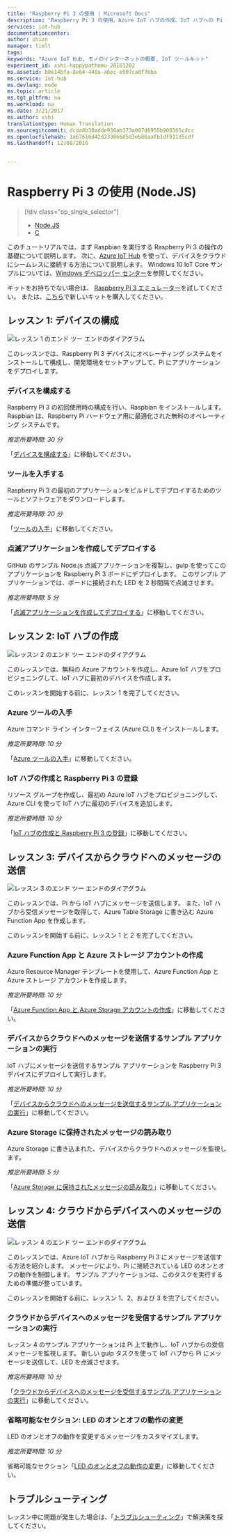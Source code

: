 ```yaml
---
title: "Raspberry Pi 3 の使用 | Microsoft Docs"
description: "Raspberry Pi 3 の使用、Azure IoT ハブの作成、IoT ハブへの Pi の接続。"
services: iot-hub
documentationcenter: 
author: shizn
manager: timlt
tags: 
keywords: "Azure IoT Hub, モノのインターネットの概要, IoT ツールキット"
experiment_id: xshi-happypathemu-20161202
ms.assetid: b0e14bfa-8e64-440a-a6ec-e507ca0f76ba
ms.service: iot-hub
ms.devlang: node
ms.topic: article
ms.tgt_pltfrm: na
ms.workload: na
ms.date: 3/21/2017
ms.author: xshi
translationtype: Human Translation
ms.sourcegitcommit: dcda8b30adde930ab373a087d6955b900365c4cc
ms.openlocfilehash: 1a67616d42d233866d5d3eb86aafb1df911d5cdf
ms.lasthandoff: 12/08/2016


---
```

# <a name="get-started-with-raspberry-pi-3-nodejs"></a>Raspberry Pi 3 の使用 (Node.JS)
> [!div class="op_single_selector"]
> * [Node.JS](iot-hub-raspberry-pi-kit-node-get-started.md)
> * [C](iot-hub-raspberry-pi-kit-c-get-started.md)

このチュートリアルでは、まず Raspbian を実行する Raspberry Pi 3 の操作の基礎について説明します。 次に、[Azure IoT Hub](iot-hub-what-is-iot-hub.md) を使って、デバイスをクラウドにシームレスに接続する方法について説明します。 Windows 10 IoT Core サンプルについては、[Windows デベロッパー センター](http://www.windowsondevices.com/)を参照してください。

キットをお持ちでない場合は、 [Raspberry Pi 3 エミュレーター](https://blogs.msdn.microsoft.com/iliast/2016/11/10/how-to-emulate-raspberry-pi/)を試してください。 または、[こちら](https://azure.microsoft.com/develop/iot/starter-kits)で新しいキットを購入してください。

## <a name="lesson-1-configure-your-device"></a>レッスン 1: デバイスの構成
![レッスン 1 のエンド ツー エンドのダイアグラム](media/iot-hub-raspberry-pi-lessons/e2e-lesson1.png)

このレッスンでは、Raspberry Pi 3 デバイスにオペレーティング システムをインストールして構成し、開発環境をセットアップして、Pi にアプリケーションをデプロイします。

### <a name="configure-your-device"></a>デバイスを構成する
Raspberry Pi 3 の初回使用時の構成を行い、Raspbian をインストールします。 Raspbian は、Raspberry Pi ハードウェア用に最適化された無料のオペレーティング システムです。

*推定所要時間: 30 分*

「[デバイスを構成する](iot-hub-raspberry-pi-kit-node-lesson1-configure-your-device.md)」に移動してください。

### <a name="get-the-tools"></a>ツールを入手する
Raspberry Pi 3 の最初のアプリケーションをビルドしてデプロイするためのツールとソフトウェアをダウンロードします。

*推定所要時間: 20 分*

「[ツールの入手](iot-hub-raspberry-pi-kit-node-lesson1-get-the-tools-win32.md)」に移動してください。

### <a name="create-and-deploy-the-blink-application"></a>点滅アプリケーションを作成してデプロイする
GitHub のサンプル Node.js 点滅アプリケーションを複製し、gulp を使ってこのアプリケーションを Raspberry Pi 3 ボードにデプロイします。 このサンプル アプリケーションでは、ボードに接続された LED を 2 秒間隔で点滅させます。

*推定所要時間: 5 分*

「[点滅アプリケーションを作成してデプロイする](iot-hub-raspberry-pi-kit-node-lesson1-deploy-blink-app.md)」に移動してください。

## <a name="lesson-2-create-your-iot-hub"></a>レッスン 2: IoT ハブの作成
![レッスン 2 のエンド ツー エンドのダイアグラム](media/iot-hub-raspberry-pi-lessons/e2e-lesson2.png)

このレッスンでは、無料の Azure アカウントを作成し、Azure IoT ハブをプロビジョニングして、IoT ハブに最初のデバイスを作成します。

このレッスンを開始する前に、レッスン 1 を完了してください。

### <a name="get-the-azure-tools"></a>Azure ツールの入手
Azure コマンド ライン インターフェイス (Azure CLI) をインストールします。

*推定所要時間: 10 分*

「[Azure ツールの入手](iot-hub-raspberry-pi-kit-node-lesson2-get-azure-tools-win32.md)」に移動してください。

### <a name="create-your-iot-hub-and-register-raspberry-pi-3"></a>IoT ハブの作成と Raspberry Pi 3 の登録
リソース グループを作成し、最初の Azure IoT ハブをプロビジョニングして、Azure CLI を使って IoT ハブに最初のデバイスを追加します。

*推定所要時間: 10 分*

「[IoT ハブの作成と Raspberry Pi 3 の登録](iot-hub-raspberry-pi-kit-node-lesson2-prepare-azure-iot-hub.md)」に移動してください。

## <a name="lesson-3-send-device-to-cloud-messages"></a>レッスン 3: デバイスからクラウドへのメッセージの送信
![レッスン 3 のエンド ツー エンドのダイアグラム](media/iot-hub-raspberry-pi-lessons/e2e-lesson3.png)

このレッスンでは、Pi から IoT ハブにメッセージを送信します。 また、IoT ハブから受信メッセージを取得して、Azure Table Storage に書き込む Azure Function App を作成します。

このレッスンを開始する前に、レッスン 1 と 2 を完了してください。

### <a name="create-an-azure-function-app-and-azure-storage-account"></a>Azure Function App と Azure ストレージ アカウントの作成
Azure Resource Manager テンプレートを使用して、Azure Function App と Azure ストレージ アカウントを作成します。

*推定所要時間: 10 分*

「[Azure Function App と Azure Storage アカウントの作成](iot-hub-raspberry-pi-kit-node-lesson3-deploy-resource-manager-template.md)」に移動してください。

### <a name="run-a-sample-application-to-send-device-to-cloud-messages"></a>デバイスからクラウドへのメッセージを送信するサンプル アプリケーションの実行
IoT ハブにメッセージを送信するサンプル アプリケーションを Raspberry Pi 3 デバイスにデプロイして実行します。

*推定所要時間: 10 分*

「[デバイスからクラウドへのメッセージを送信するサンプル アプリケーションの実行](iot-hub-raspberry-pi-kit-node-lesson3-run-azure-blink.md)」に移動してください。

### <a name="read-messages-persisted-in-azure-storage"></a>Azure Storage に保持されたメッセージの読み取り
Azure Storage に書き込まれた、デバイスからクラウドへのメッセージを監視します。

*推定所要時間: 5 分*

「[Azure Storage に保持されたメッセージの読み取り](iot-hub-raspberry-pi-kit-node-lesson3-read-table-storage.md)」に移動してください。

## <a name="lesson-4-send-cloud-to-device-messages"></a>レッスン 4: クラウドからデバイスへのメッセージの送信
![レッスン 4 のエンド ツー エンドのダイアグラム](media/iot-hub-raspberry-pi-lessons/e2e-lesson4.png)

このレッスンでは、Azure IoT ハブから Raspberry Pi 3 にメッセージを送信する方法を紹介します。 メッセージにより、Pi に接続されている LED のオンとオフの動作を制御します。 サンプル アプリケーションは、このタスクを実行するための準備が整っています。

このレッスンを開始する前に、レッスン 1、2、および 3 を完了してください。

### <a name="run-the-sample-application-to-receive-cloud-to-device-messages"></a>クラウドからデバイスへのメッセージを受信するサンプル アプリケーションの実行
レッスン 4 のサンプル アプリケーションは Pi 上で動作し、IoT ハブからの受信メッセージを監視します。 新しい gulp タスクを使って IoT ハブから Pi にメッセージを送信して、LED を点滅させます。

*推定所要時間: 10 分*

「[クラウドからデバイスへのメッセージを受信するサンプル アプリケーションの実行](iot-hub-raspberry-pi-kit-node-lesson4-send-cloud-to-device-messages.md)」に移動してください。

### <a name="optional-section-change-the-on-and-off-behavior-of-the-led"></a>省略可能なセクション: LED のオンとオフの動作の変更
LED のオンとオフの動作を変更するメッセージをカスタマイズします。

*推定所要時間: 10 分*

省略可能なセクション「[LED のオンとオフの動作の変更](iot-hub-raspberry-pi-kit-node-lesson4-change-led-behavior.md)」に移動してください。

## <a name="troubleshooting"></a>トラブルシューティング
レッスン中に問題が発生した場合は、「[トラブルシューティング](iot-hub-raspberry-pi-kit-node-troubleshooting.md)」で解決策を探してください。


